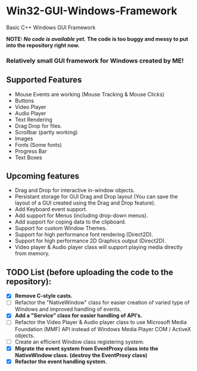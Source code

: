 # Win32-GUI-Windows-Framework
Basic C++ Windows GUI Framework

**NOTE: _No code is available yet._ The code is too buggy and messy to put into the repository right now.** 

### Relatively small GUI framework for Windows created by ME!

## Supported Features

- Mouse Events are working (Mouse Tracking & Mouse Clicks)
- Buttons
- Video Player
- Audio Player
- Text Rendering
- Drag Drop for files.
- Scrollbar (partly working)
- Images
- Fonts (Some fonts)
- Progress Bar
- Text Boxes

## Upcoming features

- Drag and Drop for interactive in-window objects.
- Persistant storage for GUI Drag and Drop layout (You can save the layout of a GUI created using the Drag and Drop feature).
- Add Keyboard event support.
- Add support for Menus (including drop-down menus).
- Add support for coping data to the clipboard.
- Support for custom Window Themes.
- Support for high performance font rendering (Direct2D).
- Support for high performance 2D Graphics output (Direct2D). 
- Video player & Audio player class will support playing media directly from memory.

## TODO List (before uploading the code to the repository):

- [x] **Remove C-style casts.**
- [ ] Refactor the "NativeWindow" class for easier creation of varied type of Windows and improved handling of events.
- [x] **Add a "Service" class for easier handling of API's.** 
- [ ] Refactor the Video Player & Audio player class to use Microsoft Media Foundation (MMF) API instead of Windows Media Player COM / ActiveX objects.
- [ ] Create an efficient Window class registering system.
- [x] **Migrate the event system from EventProxy class into the NativeWindow class. (destroy the EventProxy class)**
- [x] **Refactor the event handling system.**
